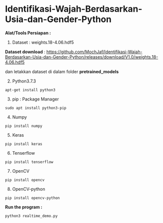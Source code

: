 # Identifikasi-Wajah-Berdasarkan-Usia-dan-Gender-Python

<b>Alat/Tools Persiapan :</b>

1. Dataset : weights.18-4.06.hdf5

<b>Dataset download</b> : https://github.com/MochJaf/Identifikasi-Wajah-Berdasarkan-Usia-dan-Gender-Python/releases/download/V1.0/weights.18-4.06.hdf5

   dan letakkan dataset di dalam folder <b>pretrained_models</b>


2. Python3.7.3
```
apt-get install python3
```
3. pip : Package Manager
```
sudo apt install python3-pip
```
4. Numpy
```
pip install numpy
```
5. Keras
```
pip install keras
```
6. Tenserflow
```
pip install tenserflow
```
7. OpenCV
```
pip install opencv
```
8. OpenCV-python
```
pip install opencv-python
```
<b> Run the program : </b>
```
python3 realtime_demo.py
```
